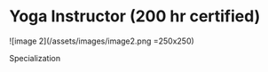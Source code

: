 # Yoga Instructor (200 hr certified)

![image 2](/assets/images/image2.png =250x250)

Specialization
